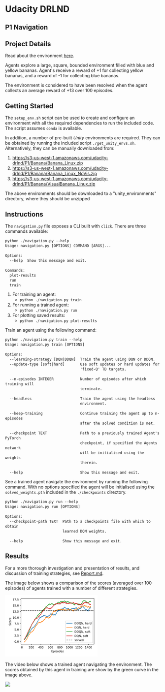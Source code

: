 # Udacity DRLND
## P1 Navigation

## Project Details

Read about the environment [here](https://github.com/udacity/deep-reinforcement-learning/tree/master/p1_navigation).

Agents explore a large, square, bounded environment filled with blue and yellow bananas. Agent's receive a reward of +1 for collecting yellow bananas, and a reward of -1 for collecting blue bananas.

The environment is considered to have been resolved when the agent collects an average reward of +13 over 100 episodes.


## Getting Started

The `setup_env.sh` script can be used to create and configure an environment with all the required dependencies to run the included code. The script assumes `conda` is available.

In addition, a number of pre-built _Unity_ environments are required. They can be
obtained by running the included script `./get_unity_envs.sh`. Alternatively, 
they can be manually downloaded from:

1) https://s3-us-west-1.amazonaws.com/udacity-drlnd/P1/Banana/Banana_Linux.zip
2) https://s3-us-west-1.amazonaws.com/udacity-drlnd/P1/Banana/Banana_Linux_NoVis.zip
3) https://s3-us-west-1.amazonaws.com/udacity-drlnd/P1/Banana/VisualBanana_Linux.zip

The above environments should be downloaded to a "unity_environments" directory,
where they should be unzipped

## Instructions

The `navigation.py` file exposes a CLI built with `click`. There are three commands available:

```
python ./navigation.py --help
Usage: navigation.py [OPTIONS] COMMAND [ARGS]...

Options:
  --help  Show this message and exit.

Commands:
  plot-results
  run
  train
  ```
  
1) For training an agent:
    * `python ./navigation.py train`
2) For running a trained agent:
    * `python ./navigation.py run` 
3) For plotting saved results:
    * `python ./navigation.py plot-results`

Train an agent using the following command:

```
python ./navigation.py train --help
Usage: navigation.py train [OPTIONS]

Options:
  --learning-strategy [DQN|DDQN]  Train the agent using DQN or DDQN.
  --update-type [soft|hard]       Use soft updates or hard updates for
                                  'fixed-Q' TD targets.

  --n-episodes INTEGER            Number of episodes after which training will
                                  terminate.

  --headless                      Train the agent using the headless
                                  environment.

  --keep-training                 Continue training the agent up to n-episodes
                                  after the solved condition is met.

  --checkpoint TEXT               Path to a previously trained Agent's PyTorch
                                  checkpoint, if specified the Agents network
                                  will be initialised using the weights
                                  therein.

  --help                          Show this message and exit.
```

See a trained agent navigate the environment by running the following command. With no options specified the agent will be initialised using the `solved_weights.pth` included in the `./checkpoints` directory.

```
python ./navigation.py run --help
Usage: navigation.py run [OPTIONS]

Options:
  --checkpoint-path TEXT  Path to a checkpoints file with which to obtain
                          learned DQN weights.

  --help                  Show this message and exit.
```

## Results

For a more thorough investigation and presentation of results, and discussion of training strategies, see [Report.md](Report.md).

The image below shows a comparison of the scores (averaged over 100 episodes) of agents trained with a number of different strategies.

<img src="./resources/comparison_summary.png" width="300"/>

The video below shows a trained agent navigating the environment. The scores obtained by this agent in training are show by the green curve in the image above.

<img src="./resources/Navigation1.gif" width="300"/>